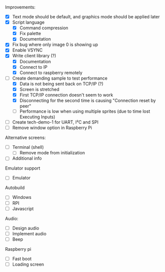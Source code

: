 Improvements:
- [x] Text mode should be default, and graphics mode should be applied later
- [x] Script language
    - [x] Command compression
    - [x] Fix palette
    - [x] Documentation
- [x] Fix bug where only image 0 is showing up
- [x] Enable VSYNC
- [x] Write client library (?)
  - [x] Documentation
  - [x] Connect to IP
  - [x] Connect to raspberry remotely
- [ ] Create demanding sample to test performance
  - [x] Data is not being sent back on TCP/IP (?)
  - [x] Screen is stretched
  - [x] First TCP/IP connection doesn't seem to work
  - [x] Disconnecting for the second time is causing "Connection reset by peer"
  - [ ] Performance is low when using multiple sprites (due to time lost Executing Inputs)
- [ ] Create tech-demo-1 for UART, I²C and SPI
- [ ] Remove window option in Raspberry Pi

Alternative screens:
  - [ ] Terminal (shell)
    - [ ] Remove mode from initialization
  - [ ] Additional info

Emulator support
  - [ ] Emulator

Autobuild
  - [ ] Windows
  - [ ] RPI
  - [ ] Javascript

Audio:
  - [ ] Design audio
  - [ ] Implement audio
  - [ ] Beep

Raspberry pi
  - [ ] Fast boot
  - [ ] Loading screen